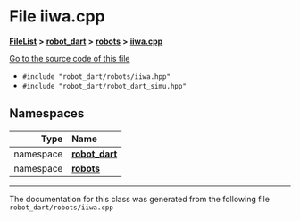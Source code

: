 

# File iiwa.cpp



[**FileList**](files.md) **>** [**robot\_dart**](dir_166284c5f0440000a6384365f2a45567.md) **>** [**robots**](dir_087fbdcd93b501a5d3f98df93e9f8cc4.md) **>** [**iiwa.cpp**](iiwa_8cpp.md)

[Go to the source code of this file](iiwa_8cpp_source.md)



* `#include "robot_dart/robots/iiwa.hpp"`
* `#include "robot_dart/robot_dart_simu.hpp"`













## Namespaces

| Type | Name |
| ---: | :--- |
| namespace | [**robot\_dart**](namespacerobot__dart.md) <br> |
| namespace | [**robots**](namespacerobot__dart_1_1robots.md) <br> |





















































------------------------------
The documentation for this class was generated from the following file `robot_dart/robots/iiwa.cpp`

